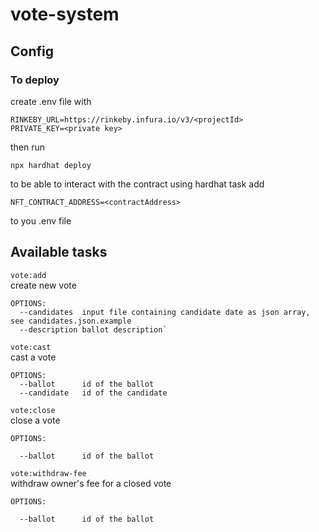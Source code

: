 # vote-system

## Config

### To deploy

create .env file with

```
RINKEBY_URL=https://rinkeby.infura.io/v3/<projectId>
PRIVATE_KEY=<private key>
```

then run

```
npx hardhat deploy
```

to be able to interact with the contract using hardhat task add

```
NFT_CONTRACT_ADDRESS=<contractAddress>
```

to you .env file

## Available tasks

`vote:add`  
create new vote

```
OPTIONS:
  --candidates  input file containing candidate date as json array, see candidates.json.example
  --description ballot description`
```

`vote:cast`  
cast a vote

```
OPTIONS:
  --ballot      id of the ballot
  --candidate   id of the candidate
```

`vote:close`  
close a vote

```
OPTIONS:

  --ballot      id of the ballot
```

`vote:withdraw-fee`  
withdraw owner's fee for a closed vote

```
OPTIONS:

  --ballot      id of the ballot
```
